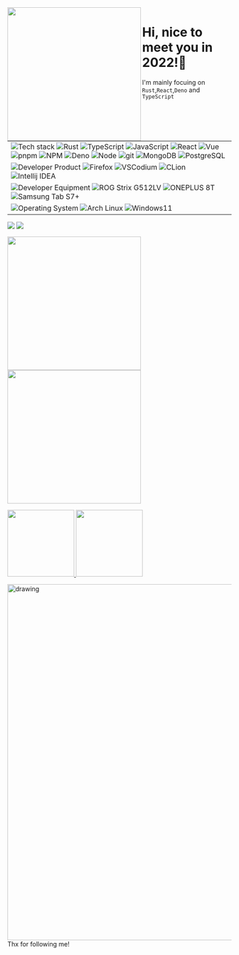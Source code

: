 <img src="https://s3.bmp.ovh/imgs/2022/02/50c9b379be446c15.gif" width="300" align="left">

<h1>Hi, nice to meet you in 2022!👋</h1>


I'm mainly focuing on `Rust`,`React`,`Deno` and `TypeScript`


<table cellspacing="0" cellpadding="0" style="border: none;">
   <tr>
    <td>
        <img alt="Tech stack" src="https://img.shields.io/badge/-👉%20%20%20Tech%20Stack-000?" />
        <img alt="Rust" src="https://img.shields.io/badge/-Rust-D1AB66?style=flat&logo=rust&logoColor=white" />
        <img alt="TypeScript" src="https://img.shields.io/badge/-TypeScript-3178C6?style=flat&logo=typeScript&logoColor=white" />
        <img alt="JavaScript" src="https://img.shields.io/badge/-JavaScript-505050?style=flat&logo=JavaScript&logoColor=F7DF1E" />
        <img alt="React" src="https://img.shields.io/badge/-React-61DAFB?style=flat&logo=react&logoColor=white" />
        <img alt="Vue" src="https://img.shields.io/badge/-Vue-4FC08D?style=flat&logo=vue.js&logoColor=white" />
        <img alt="pnpm" src="https://img.shields.io/badge/-pnpm-F69220?style=flat&logo=pnpm&logoColor=white" />
        <img alt="NPM" src="https://img.shields.io/badge/-NPM-CB3837?style=flat&logo=npm&logoColor=white" />
        <img alt="Deno" src="https://img.shields.io/badge/-Deno-00C58E?style=flat&logo=deno&logoColor=white" />
        <img alt="Node" src="https://img.shields.io/badge/-Node-339933?style=flat&logo=node.js&logoColor=white" />
        <img alt="git" src="https://img.shields.io/badge/-Git-F05032?style=flat&logo=git&logoColor=white" />
        <img alt="MongoDB" src="https://img.shields.io/badge/-MongoDB-47A248?style=flat&logo=mongodb&logoColor=white" />
        <img alt="PostgreSQL" src="https://img.shields.io/badge/-PostgreSQL-4169E1?style=flat&logo=Postgresql&logoColor=white" />
    </td>
  </tr>
  <tr>
    <td>
      <img alt="Developer Product" src="https://img.shields.io/badge/-👉%20%20%20Developer%20Product-000?" />
      <img alt="Firefox" src="https://img.shields.io/badge/-Firefox-F7B93E?style=flat-square&logo=firefox&logoColor=white" />
      <img alt="VSCodium" src="https://img.shields.io/badge/-VS%20Codium-F7B93E?style=flat-square&logo=visualstudiocode&logoColor=white" />
      <img alt="CLion" src="https://img.shields.io/badge/-CLion-F7B93E?style=flat-square&logo=clion&logoColor=white" />    
      <img alt="Intellij IDEA" src="https://img.shields.io/badge/-IntellijIDEA-F7B93E?style=flat-square&logo=intellijidea&logoColor=white" />  
    </td>
  </tr>
  <tr>
    <td>
      <img alt="Developer Equipment" src="https://img.shields.io/badge/-👉%20%20%20Developer%20Equipment-000?" />
      <img alt="ROG Strix G512LV" src="https://img.shields.io/badge/-ROG%20Strix%20G512LV-F7B93E?style=flat-square&logo=asus&logoColor=white" />
      <img alt="ONEPLUS 8T" src="https://img.shields.io/badge/-ONEPLUS%208T-F7B93E?style=flat-square&logo=oneplus&logoColor=white" />
      <img alt="Samsung Tab S7+" src="https://img.shields.io/badge/-Samsung%20Tab%20S7+-F7B93E?style=flat-square&logo=samsung&logoColor=white" />
    </td>
  </tr>
  <tr>
    <td>
      <img alt="Operating System" src="https://img.shields.io/badge/-👉%20%20%20Operating%20System-000?" />
      <img alt="Arch Linux" src="https://img.shields.io/badge/-Arch%20Linux-F7B93E?style=flat-square&logo=archlinux&logoColor=white" />
      <img alt="Windows11" src="https://img.shields.io/badge/-Windows11-F7B93E?style=flat-square&logo=windows&logoColor=white" />
    </td>
  </tr>  
</table>
<p>
<img src="https://github.com/IzumiJuro/IzumiJuro/blob/main/resources/mei4.jpg">
<img src="https://github.com/IzumiJuro/IzumiJuro/blob/main/resources/mei5.jpg">
</p>

<p>
<img src="https://github.com/IzumiJuro/IzumiJuro/blob/main/resources/mei1.gif" width="300" align="left">
<img src="https://github.com/IzumiJuro/IzumiJuro/blob/main/resources/mei3.gif" width="300" align="center">
</p>


<!--
<p>
<img alt="Vue" src="https://img.shields.io/badge/-Vue-4FC08D?style=flat&logo=vue.js&logoColor=white" />
<img alt="React" src="https://img.shields.io/badge/-React-61DAFB?style=flat&logo=react&logoColor=white" />
<img alt="Redux" src="https://img.shields.io/badge/-Redux-764ABC?style=flat&logo=redux&logoColor=white" />
<img alt="Jest" src="https://img.shields.io/badge/-Jest-C21325?style=flat&logo=jest&logoColor=white" />
<img alt="HTML" src="https://img.shields.io/badge/-HTML-E34F26?style=flat&logo=Html5&logoColor=white" />
<img alt="CSS" src="https://img.shields.io/badge/-CSS-1572B6?style=flat&logo=css3&logoColor=white" />
<img alt="Bootstrap" src="https://img.shields.io/badge/-Bootstrap-563D7C?style=flat&logo=bootstrap&logoColor=white" />
</p>

<p>

<img alt="gitlab" src="https://img.shields.io/badge/-Gitlab-505050?style=flat&logo=gitlab&logoColor=white" />
<img alt="Flutter" src="https://img.shields.io/badge/-Flutter-02569B?style=flat&logo=flutter&logoColor=white" />
<img alt="Dart" src="https://img.shields.io/badge/-Dart-0175C2?style=flat&logo=dart&logoColor=white" />
<img alt="Angular" src="https://img.shields.io/badge/-Angular-DD0031?style=flat&logo=angular&logoColor=white" />
<img alt="Svelte" src="https://img.shields.io/badge/-Svelte-FF3E00?style=flat&logo=svelte&logoColor=white" />
<img alt="jQuery" src="https://img.shields.io/badge/-jQuery-0769AD?style=flat&logo=jQuery&logoColor=white" />
<img alt="vuetify" src="https://img.shields.io/badge/-Vuetify-1867C0?style=flat&logo=vuetify&logoColor=white" />
<img alt="Material UI" src="https://img.shields.io/badge/-Material UI-0081CB?style=flat&logo=material-ui&logoColor=white" />
<img alt="Sass" src="https://img.shields.io/badge/-Sass-CC6699?style=flat&logo=sass&logoColor=white" />
<img alt="React Router" src="https://img.shields.io/badge/-React Router-CA4245?style=flat&logo=react-router&logoColor=white" />
<img alt="D3.js" src="https://img.shields.io/badge/-D3-F9A03C?style=flat&logo=d3.js&logoColor=white" />
<img alt="Storybook" src="https://img.shields.io/badge/-Storybook-FF4785?style=flat&logo=storybook&logoColor=white" />
<img alt="Figma" src="https://img.shields.io/badge/-Figma-F24E1E?style=flat&logo=figma&logoColor=white" />
<img alt="Material Design" src="https://img.shields.io/badge/-Material Design-757575?style=flat&logo=material-design&logoColor=white" />
<img alt="Material Design Icons" src="https://img.shields.io/badge/-Material Design Icons-2196F3?style=flat&logo=material-design-icons&logoColor=white" />
<img alt="Swagger" src="https://img.shields.io/badge/-Swagger-85EA2D?style=flat&logo=swagger&logoColor=white" />
<img alt="socket.io" src="https://img.shields.io/badge/-Socket.io-010101?style=flat&logo=socket.io&logoColor=white" />

<img alt="Nodemon" src="https://img.shields.io/badge/-Nodemon-76D04B?style=flat&logo=nodemon&logoColor=white" />
<img alt="Next" src="https://img.shields.io/badge/-Next-000000?style=flat&logo=Next.js&logoColor=white" />
<img alt="Nuxt" src="https://img.shields.io/badge/-Nuxt-00C58E?style=flat&logo=Nuxt.js&logoColor=white" />
<img alt="Travis CI" src="https://img.shields.io/badge/-Travis CI-3EAAAF?style=flat&logo=Travis-CI&logoColor=white" />
<img alt="Heroku" src="https://img.shields.io/badge/-Heroku-430098?style=flat&logo=heroku&logoColor=white" />
<img alt="Netlify" src="https://img.shields.io/badge/-Netlify-00C7B7?style=flat&logo=netlify&logoColor=white" />

<img alt="Firebase" src="https://img.shields.io/badge/-Firebase-FFCA28?style=flat&logo=firebase&logoColor=white" />
<img alt="Python" src="https://img.shields.io/badge/-Python-3776AB?style=flat&logo=python&logoColor=white" />
<img alt="Jira" src="https://img.shields.io/badge/-Jira-0052CC?style=flat&logo=jira&logoColor=white" />
<img alt="Markdown" src="https://img.shields.io/badge/-Markdown-000000?style=flat&logo=Markdown&logoColor=white" />
<img alt="Strapi" src="https://img.shields.io/badge/-Strapi-2E7EEA?style=flat&logo=Strapi&logoColor=white" />
</p>
-->




<p>
  <a href="https://github.com/IzumiJuro">
    <img
      height="150em"
      src="https://github-readme-stats.vercel.app/api?username=IzumiJuro&show_icons=true&include_all_commits=true&count_private=true&theme=tokyonight"
    />
  </a>
  <a href="https://github.com/IzumiJuro">
    <img
      height="150em"
      src="https://github-readme-stats.vercel.app/api/top-langs/?username=IzumiJuro&show_icons=true&include_all_commits=true&count_private=true&layout=compact&theme=tokyonight"
    />
  </a>
</p>

<img src="https://activity-graph.herokuapp.com/graph?username=IzumiJuro&theme=react-dark" alt="drawing" width="800"/>
Thx for following me!
